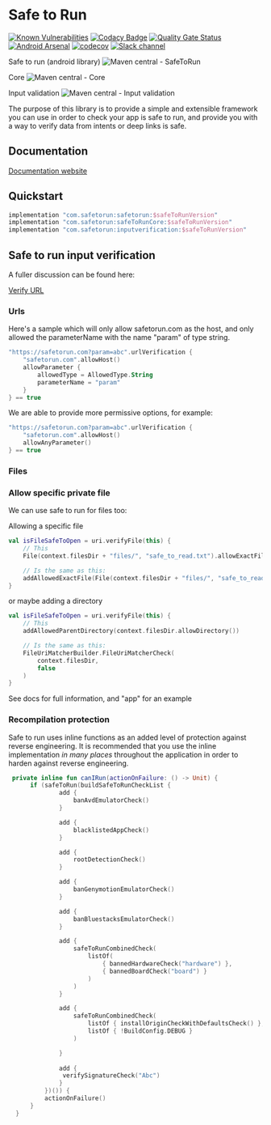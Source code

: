 # Safe to Run

[![Known Vulnerabilities](https://snyk.io/test/github/safetorun/safe_to_run/badge.svg)](https://snyk.io/test/github/safetorun/safe_to_run)
[![Codacy Badge](https://app.codacy.com/project/badge/Grade/64152443e1fa4a30b17a2739294d3d47)](https://www.codacy.com/gh/Safetorun/safe_to_run/dashboard?utm_source=github.com&amp;utm_medium=referral&amp;utm_content=Safetorun/safe_to_run&amp;utm_campaign=Badge_Grade)
[![Quality Gate Status](https://sonarcloud.io/api/project_badges/measure?project=dllewellyn_safe_to_run&metric=alert_status)](https://sonarcloud.io/dashboard?id=dllewellyn_safe_to_run) 
[![Android Arsenal](https://img.shields.io/badge/Android%20Arsenal-Safe%20To%20Run-brightgreen.svg?style=flat)](https://android-arsenal.com/details/1/8330)
[![codecov](https://codecov.io/gh/Safetorun/safe_to_run/branch/master/graph/badge.svg?token=2CUARL5E6B)](https://codecov.io/gh/Safetorun/safe_to_run)
[![Slack channel](https://img.shields.io/badge/chat-slack-blue.svg?logo=slack)](https://safetorun.com/#/slack?utm_source=github&utm_medium=readme)

Safe to run (android library)
![Maven central - SafeToRun](https://maven-badges.herokuapp.com/maven-central/com.safetorun/safetorun/badge.svg)

Core
![Maven central - Core](https://maven-badges.herokuapp.com/maven-central/com.safetorun/safeToRunCore/badge.svg)

Input validation
![Maven central - Input validation](https://maven-badges.herokuapp.com/maven-central/com.safetorun/inputverification/badge.svg)



The purpose of this library is to provide a simple and extensible framework you can use in order to check your app
is safe to run, and provide you with a way to verify data from intents or deep links is safe.  

## Documentation

[Documentation website](https://docs.safetorun.com/) 

## Quickstart

```groovy
implementation "com.safetorun:safetorun:$safeToRunVersion"
implementation "com.safetorun:safeToRunCore:$safeToRunVersion"
implementation "com.safetorun:inputverification:$safeToRunVersion"
```

## Safe to run input verification

A fuller discussion can be found here:

[Verify URL](https://safetorun.github.io/docs/verifyurls)

### Urls 

Here's a sample which will only allow safetorun.com as the host, and only
allowed the parameterName with the name "param" of type string.

```kotlin
"https://safetorun.com?param=abc".urlVerification {
    "safetorun.com".allowHost()
    allowParameter {
        allowedType = AllowedType.String
        parameterName = "param"
    }
} == true 
```

We are able to provide more permissive options, for example:

```kotlin
"https://safetorun.com?param=abc".urlVerification {
    "safetorun.com".allowHost()
    allowAnyParameter()
} == true
```

### Files

### Allow specific private file

We can use safe to run for files too: 

Allowing a specific file 

```kotlin
val isFileSafeToOpen = uri.verifyFile(this) {
    // This
    File(context.filesDir + "files/", "safe_to_read.txt").allowExactFile()

    // Is the same as this:
    addAllowedExactFile(File(context.filesDir + "files/", "safe_to_read.txt"))
}
```

or maybe adding a directory 

```kotlin
val isFileSafeToOpen = uri.verifyFile(this) {
    // This
    addAllowedParentDirectory(context.filesDir.allowDirectory())

    // Is the same as this:
    FileUriMatcherBuilder.FileUriMatcherCheck(
        context.filesDir,
        false
    )
}
```

See docs for full information, and "app" for an example


### Recompilation protection 

Safe to run uses inline functions as an added level of protection against reverse engineering. It is
recommended that you use the inline implementation *in many places* throughout the application in 
order to harden against reverse engineering.

```kotlin
 private inline fun canIRun(actionOnFailure: () -> Unit) {
      if (safeToRun(buildSafeToRunCheckList {
              add {
                  banAvdEmulatorCheck()
              }

              add {
                  blacklistedAppCheck()
              }

              add {
                  rootDetectionCheck()
              }

              add {
                  banGenymotionEmulatorCheck()
              }

              add {
                  banBluestacksEmulatorCheck()
              }

              add {
                  safeToRunCombinedCheck(
                      listOf(
                          { bannedHardwareCheck("hardware") },
                          { bannedBoardCheck("board") }
                      )
                  )
              }

              add {
                  safeToRunCombinedCheck(
                      listOf { installOriginCheckWithDefaultsCheck() },
                      listOf { !BuildConfig.DEBUG }
                  )

              }
        
              add {
               verifySignatureCheck("Abc")
              }
          })()) {
          actionOnFailure()
      }
  }
```
